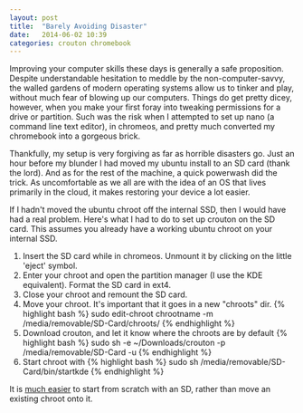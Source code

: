 ```yaml
---
layout: post
title:  "Barely Avoiding Disaster"
date:   2014-06-02 10:39
categories: crouton chromebook
---
```


Improving your computer skills these days is generally a safe proposition. Despite understandable hesitation to meddle by the non-computer-savvy, the walled gardens of modern operating systems allow us to tinker and play, without much fear of blowing up our computers. Things do get pretty dicey, however, when you make your first foray into tweaking permissions for a drive or partition. Such was the risk when I attempted to set up nano (a command line text editor), in chromeos, and pretty much converted my chromebook into a gorgeous brick.
<!--more-->
Thankfully, my setup is very forgiving as far as horrible disasters go. Just an hour before my blunder I had moved my ubuntu install to an SD card (thank the lord). And as for the rest of the machine, a quick powerwash did the trick. As uncomfortable as we all are with the idea of an OS that lives primarily in the cloud, it makes restoring your device a lot easier. 

If I hadn't moved the ubuntu chroot off the internal SSD, then I would have had a real problem. Here's what I had to do to set up crouton on the SD card. This assumes you already have a working ubuntu chroot on your internal SSD.
<ol>
<li> Insert the SD card while in chromeos. Unmount it by clicking on the little 'eject' symbol. </li>
<li> Enter your chroot and open the partition manager (I use the KDE equivalent). Format the SD card in ext4.</li>
<li> Close your chroot and remount the SD card.</li>
<li> Move your chroot. It's important that it goes in a new "chroots" dir.
 {% highlight bash %}
 sudo edit-chroot chrootname -m /media/removable/SD-Card/chroots/
 {% endhighlight %}</li>
<li> Download crouton, and let it know where the chroots are by default
 {% highlight bash %}
 sudo sh -e ~/Downloads/crouton -p /media/removable/SD-Card -u
 {% endhighlight %}</li>
<li> Start chroot with
 {% highlight bash %}
 sudo sh /media/removable/SD-Card/bin/startkde
 {% endhighlight %}</li>
 </ol>

It is [much easier][cookbook] to start from scratch with an SD, rather than move an existing chroot onto it. 

[cookbook]: http://tomwwolf.com/chromebook-14-compedium/chromebook-crouton-cookbook/